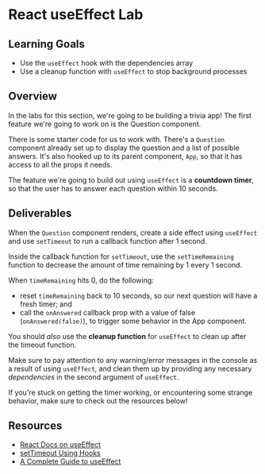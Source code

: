 # React useEffect Lab

## Learning Goals

- Use the `useEffect` hook with the dependencies array
- Use a cleanup function with `useEffect` to stop background processes

## Overview

In the labs for this section, we're going to be building a trivia app! The first
feature we're going to work on is the Question component.

There is some starter code for us to work with. There's a `Question` component
already set up to display the question and a list of possible answers. It's also
hooked up to its parent component, `App`, so that it has access to all the props
it needs.

The feature we're going to build out using `useEffect` is a **countdown timer**,
so that the user has to answer each question within 10 seconds.

## Deliverables

When the `Question` component renders, create a side effect using `useEffect` and
use `setTimeout` to run a callback function after 1 second.

Inside the callback function for `setTimeout`, use the `setTimeRemaining`
function to decrease the amount of time remaining by 1 every 1 second.

When `timeRemaining` hits 0, do the following:

- reset `timeRemaining` back to 10 seconds, so our next question will have a
  fresh timer; and
- call the `onAnswered` callback prop with a value of false
  (`onAnswered(false)`), to trigger some behavior in the App component.

You should _also_ use the **cleanup function** for `useEffect` to clean up after
the timeout function.

Make sure to pay attention to any warning/error messages in the console as a
result of using `useEffect`, and clean them up by providing any necessary
_dependencies_ in the second argument of `useEffect`.

If you're stuck on getting the timer working, or encountering some strange
behavior, make sure to check out the resources below!

## Resources

- [React Docs on useEffect][use-effect-hook]
- [setTimeout Using Hooks](https://upmostly.com/tutorials/settimeout-in-react-components-using-hooks)
- [A Complete Guide to useEffect](https://overreacted.io/a-complete-guide-to-useeffect/)

[use-effect-hook]: https://reactjs.org/docs/hooks-effect.html

